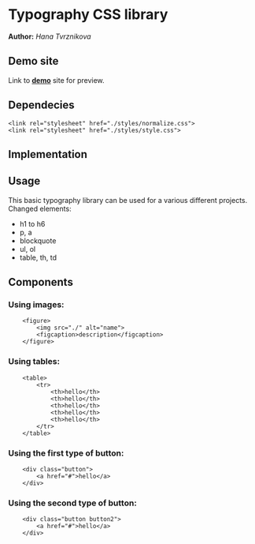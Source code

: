 # Typography CSS library
**Author:** *Hana Tvrznikova*
## Demo site
Link to **[demo](http://www.github.io)** site for preview.
## Dependecies
    <link rel="stylesheet" href="./styles/normalize.css">
    <link rel="stylesheet" href="./styles/style.css">
## Implementation
<!DOCTYPE html>
<html lang="en">
<head>
    <meta charset="UTF-8">
    <meta name="viewport" content="width=device-width, initial-scale=1.0">
    <title>Typography</title>
    <link rel="stylesheet" href="./styles/normalize.css">
    <link rel="stylesheet" href="./styles/style.css">
</head>

## Usage
This basic typography library can be used for a various different projects. 
Changed elements: 
  - h1 to h6
  - p, a
  - blockquote 
  - ul, ol
  - table, th, td
  
## Components
### Using images: 
        <figure>
            <img src="./" alt="name">
            <figcaption>description</figcaption>
        </figure>
        
### Using tables: 
        <table>
            <tr>
                <th>hello</th>
                <th>hello</th>
                <th>hello</th>
                <th>hello</th>
                <th>hello</th>
            </tr>
        </table>

### Using the first type of button: 
        <div class="button">
            <a href="#">hello</a>
        </div>

### Using the second type of button: 
        <div class="button button2">
            <a href="#">hello</a>
        </div>
